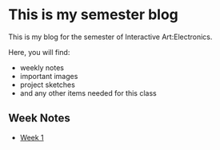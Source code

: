 # This is my semester blog

This is my blog for the semester of Interactive Art:Electronics.

Here, you will find:

* weekly notes
* important images
* project sketches
* and any other items needed for this class

## Week Notes

* [Week 1](week1.md)
